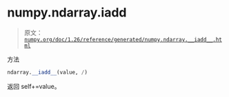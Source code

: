 # numpy.ndarray.__iadd__

> 原文：[`numpy.org/doc/1.26/reference/generated/numpy.ndarray.__iadd__.html`](https://numpy.org/doc/1.26/reference/generated/numpy.ndarray.__iadd__.html)

方法

```py
ndarray.__iadd__(value, /)
```

返回 self+=value。
